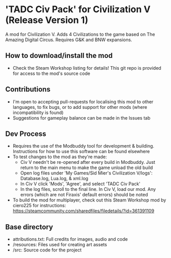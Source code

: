 # 'TADC Civ Pack' for Civilization V (Release Version 1)
A mod for Civilization V. Adds 4 Civilizations to the game based on The Amazing Digital Circus. Requires G&K and BNW expansions.

## How to download/install the mod
- Check the Steam Workshop listing for details! This git repo is provided for access to the mod's source code

## Contributions
- I'm open to accepting pull-requests for localising this mod to other languages, to fix bugs, or to add support for other mods (where incompatibility is found)
- Suggestions for gameplay balance can be made in the Issues tab

## Dev Process
- Requires the use of the Modbuddy tool for development & building. Instructions for how to use this software can be found elsewhere
- To test changes to the mod as they're made:
    - Civ V needn't be re-opened after every build in Modbuddy. Just return to the main menu to make the game unload the old build
    - Open log files under 'My Games/Sid Mier's Civilization V/logs': Database.log, Lua.log, & xml.log
    - In Civ V click 'Mods', 'Agree', and select 'TADC Civ Pack'
    - In the log files, scroll to the final line. In Civ V, load our mod. Any errors (which are not Firaxis' default errors) should be noted
- To build the mod for multiplayer, check out this Steam Workshop mod by ciero225 for instructions: https://steamcommunity.com/sharedfiles/filedetails/?id=361391109

## Base directory
- attributions.txt: Full credits for images, audio and code
- /resources: Files used for creating art assets
- /src: Source code for the project